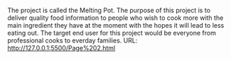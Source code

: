 The project is called the Melting Pot.
The purpose of this project is to deliver quality food information to people who wish to cook more with the main ingredient they have at the moment with the hopes it will lead to less eating out. 
The target end user for this project would be everyone from professional cooks to everday families. 
URL: http://127.0.0.1:5500/Page%202.html
